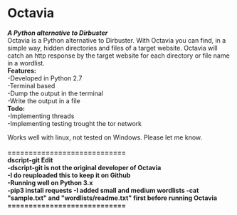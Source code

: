# Octavia
<b><i>A Python alternative to Dirbuster</i><br></b>
Octavia is a Python alternative to Dirbuster. With Octavia you can find, in a simple way, hidden directories and files of a target website. Octavia will catch an http response by the target website for each directory or file name in a wordlist. <br>
<b>Features:</b><br>
-Developed in Python 2.7<br>
-Terminal based<br>
-Dump the output in the terminal<br>
-Write the output in a file<br>
<b>Todo:</b><br>
-Implementing threads<br>
-Implementing testing trought the tor network<br>

Works well with linux, not tested on Windows. Please let me know. <br>
<br>
<b>============================<b><br>
<b>dscript-git Edit</b><br>
-dscript-git is not the original developer of Octavia<br>
-I do reuploaded this to keep it on Github<br>
-Running well on Python 3.x<br>
-pip3 install requests
-I added small and medium wordlists
-cat "sample.txt" and "wordlists/readme.txt" first before running Octavia<br>
<b>============================<b><br>
